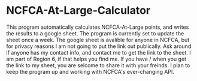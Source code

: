 # NCFCA-At-Large-Calculator
This program automatically calculates NCFCA-At-Large points, and writes the results to a google sheet. The program is currently set to update the sheet once a week. The google sheet is avalible for anyone in NCFCA, but for privacy reasons I am not going to put the link out publically. Ask around if anyone has my contact info, and contact me to get the link to the sheet. I am part of Region 6, if that helps you find me.
If you have / when you get the link to my sheet, you are selcome to share it with your freinds. I plan to keep the program up and working with NCFCA's ever-changing API. 
